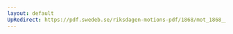```yaml
---
layout: default
UpRedirect: https://pdf.swedeb.se/riksdagen-motions-pdf/1868/mot_1868__ak__00209/mot_1868__ak__00209_002.pdf
---
```


